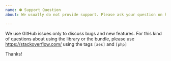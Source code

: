 ```yaml
---
name: ⛔ Support Question
about: We usually do not provide support. Please ask your question on https://stackoverflow.com/

---
```


We use GitHub issues only to discuss bugs and new features.
For this kind of questions about using the library or the bundle, please use
https://stackoverflow.com/ using the tags `[aes]` and `[php]`

Thanks!